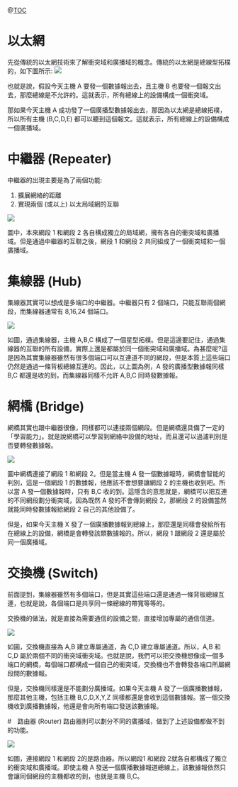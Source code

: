@[TOC](搞清楚網絡中的設備)

# 以太網
先從傳統的以太網技術來了解衝突域和廣播域的概念。傳統的以太網是總線型拓樸的，如下圖所示:
![](https://wtfhhh.oss-cn-beijing.aliyuncs.com/dev-1.jpg)

也就是說，假設今天主機 A 要發一個數據報出去，且主機 B 也要發一個報文出去，那麼總線是不允許的。這就表示，所有總線上的設備構成一個衝突域。

那如果今天主機 A 成功發了一個廣播型數據報出去，那因為以太網是總線拓樸，所以所有主機 (B,C,D,E) 都可以聽到這個報文。這就表示，所有總線上的設備構成一個廣播域。

# 中繼器 (Repeater)
中繼器的出現主要是為了兩個功能:
1. 擴展網絡的距離
2. 實現兩個 (或以上) 以太局域網的互聯

![](https://wtfhhh.oss-cn-beijing.aliyuncs.com/dev-2.jpg)

圖中，本來網段 1 和網段 2 各自構成獨立的局域網，擁有各自的衝突域和廣播域。但是通過中繼器的互聯之後，網段 1 和網段 2 共同組成了一個衝突域和一個廣播域。

# 集線器 (Hub)
集線器其實可以想成是多端口的中繼器。中繼器只有 2 個端口，只能互聯兩個網段，而集線器通常有 8,16,24 個端口。

![](https://wtfhhh.oss-cn-beijing.aliyuncs.com/dev-3.jpg)

如圖，通過集線器，主機 A,B,C 構成了一個星型拓樸。但是這邊要記住，通過集線器的互聯的所有設備，實際上還是都屬於同一個衝突域和廣播域。為甚麼呢?這是因為其實集線器雖然有很多個端口可以互連道不同的網段，但是本質上這些端口仍然是通過一條背板總線互連的。因此，以上圖為例，A 發的廣播型數據報同樣 B,C 都還是收的到，而集線器同樣不允許 A,B,C 同時發數據報。

# 網橋 (Bridge)
網橋其實也跟中繼器很像，同樣都可以連接兩個網段。但是網橋還具備了一定的「學習能力」。就是說網橋可以學習到網絡中設備的地址，而且還可以過濾判別是否要轉發數據報。

![](https://wtfhhh.oss-cn-beijing.aliyuncs.com/dev-4.jpg)

圖中網橋連接了網段 1 和網段 2。但是當主機 A 發一個數據報時，網橋會智能的判別，這是一個網段 1 的數據報，他應該不會想要讓網段 2 的主機也收到吧。所以當 A 發一個數據報時，只有 B,C 收的到。這隱含的意思就是，網橋可以把互連的不同網段劃分衝突域，因為既然 A 發的不會傳到網段 2，那網段 2 的設備當然就能同時發數據報給網段 2 自己的其他設備了。

但是，如果今天主機 X 發了一個廣播數據報到總線上，那麼還是同樣會發給所有在總線上的設備，網橋是會轉發該類數據報的。所以，網段 1 跟網段 2 還是屬於同一個廣播域。

# 交換機 (Switch)
前面提到，集線器雖然有多個端口，但是其實這些端口還是通過一條背板總線互連，也就是說，各個端口是共享同一條總線的帶寬等等的。

交換機的做法，就是直接為需要通信的設備之間，直接增加專屬的通信信道。

![](https://wtfhhh.oss-cn-beijing.aliyuncs.com/dev-5.jpg)

如圖，交換機直接為 A,B 建立專屬通道，為 C,D 建立專屬通道。所以，A,B 和 C,D 屬於兩個不同的衝突域衝突域。也就是說，我們可以把交換機想像成一個多端口的網橋，每個端口都構成一個自己的衝突域，交換機也不會轉發各端口所屬網段間的數據報。

但是，交換機同樣還是不能劃分廣播域。如果今天主機 A 發了一個廣播數據報，那麼其他主機，包括主機 B,C,D,X,Y,Z 同樣都還是會收到這個數據報。當一個交換機收到廣播數據報，他還是會向所有端口發送該數據報。

#　路由器 (Router)
路由器則可以劃分不同的廣播域，做到了上述設備都做不到的功能。

![](https://wtfhhh.oss-cn-beijing.aliyuncs.com/dev-6.jpg)

如圖，連接網段 1 和網段 2的是路由器。所以網段1 和網段 2就各自都構成了獨立的衝突域和廣播域。即使主機 A 發送一個廣播數據報道總線上，該數據報依然只會讓同個網段的主機都收的到，也就是主機 B,C。

